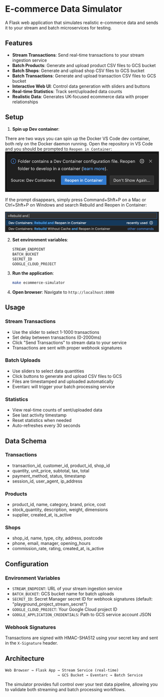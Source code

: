 # E-commerce Data Simulator

A Flask web application that simulates realistic e-commerce data and sends it to your stream and batch microservices for testing.

## Features

- **Stream Transactions**: Send real-time transactions to your stream ingestion service
- **Batch Products**: Generate and upload product CSV files to GCS bucket
- **Batch Shops**: Generate and upload shop CSV files to GCS bucket
- **Batch Transactions**: Generate and upload transaction CSV files to GCS bucket
- **Interactive Web UI**: Control data generation with sliders and buttons
- **Real-time Statistics**: Track sent/uploaded data counts
- **Realistic Data**: Generates UK-focused ecommerce data with proper relationships

## Setup

1. **Spin up Dev container**:

There are two ways you can spin up the Docker VS Code dev container, both rely on the Docker daemon running. Open the repository in VS Code and you should be prompted to `Reopen in Container`:
![Reopen in Container](../images/reopen_in_container.png)

If the prompt disappears, simply press Command+Shft+P on a Mac or Ctrl+Shft+P on Windows and search Rebuild and Reopen in Container:

![Rebuild and Reopen in Container](../images/rebuild_and_reopen_in_container.png)

2. **Set environment variables**:

   ```
   STREAM_ENDPOINT
   BATCH_BUCKET
   SECRET_ID
   GOOGLE_CLOUD_PROJECT
   ```

3. **Run the application**:
   ```bash
   make ecommerce-simulator
   ```

3. **Open browser**:
   Navigate to `http://localhost:8000`

## Usage

### Stream Transactions
- Use the slider to select 1-1000 transactions
- Set delay between transactions (0-2000ms)
- Click "Send Transactions" to stream data to your service
- Transactions are sent with proper webhook signatures

### Batch Uploads
- Use sliders to select data quantities
- Click buttons to generate and upload CSV files to GCS
- Files are timestamped and uploaded automatically
- Eventarc will trigger your batch processing service

### Statistics
- View real-time counts of sent/uploaded data
- See last activity timestamp
- Reset statistics when needed
- Auto-refreshes every 30 seconds

## Data Schema

### Transactions
- transaction_id, customer_id, product_id, shop_id
- quantity, unit_price, subtotal, tax, total
- payment_method, status, timestamp
- session_id, user_agent, ip_address

### Products
- product_id, name, category, brand, price, cost
- stock_quantity, description, weight, dimensions
- supplier, created_at, is_active

### Shops
- shop_id, name, type, city, address, postcode
- phone, email, manager, opening_hours
- commission_rate, rating, created_at, is_active

## Configuration

### Environment Variables
- `STREAM_ENDPOINT`: URL of your stream ingestion service
- `BATCH_BUCKET`: GCS bucket name for batch uploads
- `SECRET_ID`: Secret Manager secret ID for webhook signatures (default: "playground_project_stream_secret")
- `GOOGLE_CLOUD_PROJECT`: Your Google Cloud project ID
- `GOOGLE_APPLICATION_CREDENTIALS`: Path to GCS service account JSON

### Webhook Signatures
Transactions are signed with HMAC-SHA512 using your secret key and sent in the `X-Signature` header.

## Architecture

```
Web Browser → Flask App → Stream Service (real-time)
                        → GCS Bucket → Eventarc → Batch Service
```

The simulator provides full control over your test data pipeline, allowing you to validate both streaming and batch processing workflows.
